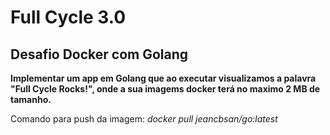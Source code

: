 # Full Cycle 3.0
## Desafio Docker com Golang

<b>Implementar um app em Golang que ao executar visualizamos a palavra **"Full Cycle Rocks!"**, onde a sua imagems docker terá no maximo 2 MB de tamanho.</b>

Comando para push da imagem: <i>docker pull jeancbsan/go:latest</i>